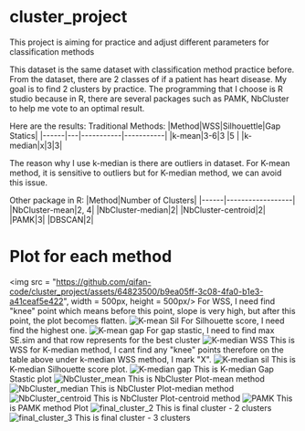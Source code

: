 # cluster_project
This project is aiming for practice and adjust different parameters for classification methods

This dataset is the same dataset with classification method practice before. From the dataset, there are 2 classes of if a patient has heart disease. My goal is to find 2 clusters by practice. 
The programming that I choose is R studio because in R, there are several packages such as PAMK, NbCluster to help me vote to an optimal result.

Here are the results:
Traditional Methods:
|Method|WSS|Silhouettle|Gap Statics|
|------|---|-----------|-----------|
|k-mean|3-6|3          |5          |
|k-median|x|3|3|

The reason why I use k-median is there are outliers in dataset. For K-mean method, it is sensitive to outliers but for K-median method, we can avoid this issue.

Other package in R:
|Method|Number of Clusters|
|------|------------------|
|NbCluster-mean|2, 4|
|NbCluster-median|2|
|NbCluster-centroid|2|
|PAMK|3|
|DBSCAN|2|

# Plot for each method
<img src = "https://github.com/qifan-code/cluster_project/assets/64823500/b9ea05ff-3c08-4fa0-b1e3-a41ceaf5e422", width = 500px, height = 500px/>
For WSS, I need find "knee" point which means before this point, slope is very high, but after this point, the plot becomes flatten. 
![K-mean Sil](https://github.com/qifan-code/cluster_project/assets/64823500/d7ede7d8-d8d1-48ce-94bd-5bf57d29b861)
For Silhouette score, I need find the highest one. 
![K-mean gap](https://github.com/qifan-code/cluster_project/assets/64823500/6aa81bda-ef35-4c1b-817a-18a757c2368f)
For gap stastic, I need to find max SE.sim and that row represents for the best cluster
![K-median WSS](https://github.com/qifan-code/cluster_project/assets/64823500/3c675a56-194e-4a57-8f01-58d0e1c32725)
This is WSS for K-median method, I cant find any "knee" points therefore on the table above under k-median WSS method, I mark "X". 
![K-median sil](https://github.com/qifan-code/cluster_project/assets/64823500/255a1351-41d3-491e-a87d-804a35377ff7)
This is K-median Silhouette score plot. 
![K-median gap](https://github.com/qifan-code/cluster_project/assets/64823500/b62f7953-fb2f-4dcc-a356-1e9743e9635e)
This is K-median Gap Stastic plot
![NbCluster_mean](https://github.com/qifan-code/cluster_project/assets/64823500/6fabbe07-168e-4c97-9eb9-21f84b6a62f6)
This is NbCluster Plot-mean method
![NbCluster_median](https://github.com/qifan-code/cluster_project/assets/64823500/7a146be1-7f9c-4f6e-a1de-0d2ec656ced9)
This is NbCluster Plot-median method
![NbCluster_centroid](https://github.com/qifan-code/cluster_project/assets/64823500/b2d6d9e6-72f4-45da-a024-5b52ebacbebf)
This is NbCluster Plot-centroid method
![PAMK](https://github.com/qifan-code/cluster_project/assets/64823500/f614e57e-d859-4bb9-9523-763e910b92e9)
This is PAMK method Plot
![final_cluster_2](https://github.com/qifan-code/cluster_project/assets/64823500/2df014ce-240b-4ba4-a768-57d02fa1461f)
This is final cluster - 2 clusters
![final_cluster_3](https://github.com/qifan-code/cluster_project/assets/64823500/55c18e9b-f14b-45cd-b08f-7418be509f68)
This is final cluster - 3 clusters



